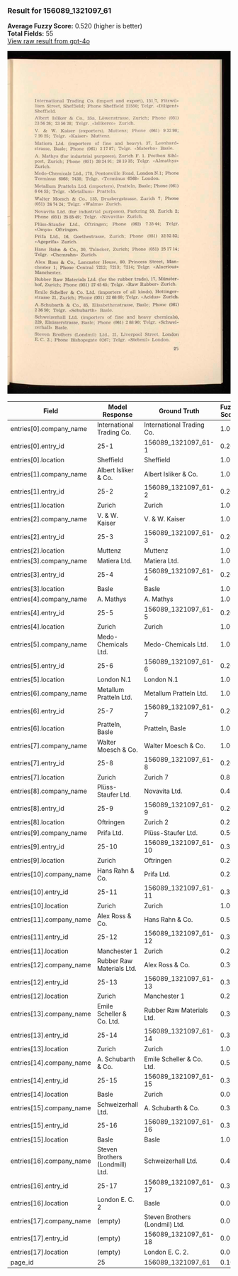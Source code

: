 ### Result for 156089_1321097_61
**Average Fuzzy Score:** 0.520 (higher is better)<br>
**Total Fields:** 55<br>
[View raw result from gpt-4o](https://github.com/RISE-UNIBAS/humanities_data_benchmark/blob/main/results/2025-10-28/T0337/request_T0337_156089_1321097_61.json)

<img src="https://github.com/RISE-UNIBAS/humanities_data_benchmark/blob/main/benchmarks/company_lists/images/156089_1321097_61.jpg?raw=true" alt="156089_1321097_61" width="600px">

| Field | Model Response | Ground Truth | Fuzzy Score | Match |
|-------|----------------|--------------|-------------|-------|
| entries[0].company_name | International Trading Co. | International Trading Co. | 1.000 | ✅ |
| entries[0].entry_id | 25-1 | 156089_1321097_61-1 | 0.261 | ❌ |
| entries[0].location | Sheffield | Sheffield | 1.000 | ✅ |
| entries[1].company_name | Albert Isliker & Co. | Albert Isliker & Co. | 1.000 | ✅ |
| entries[1].entry_id | 25-2 | 156089_1321097_61-2 | 0.261 | ❌ |
| entries[1].location | Zurich | Zurich | 1.000 | ✅ |
| entries[2].company_name | V. & W. Kaiser | V. & W. Kaiser | 1.000 | ✅ |
| entries[2].entry_id | 25-3 | 156089_1321097_61-3 | 0.261 | ❌ |
| entries[2].location | Muttenz | Muttenz | 1.000 | ✅ |
| entries[3].company_name | Matiera Ltd. | Matiera Ltd. | 1.000 | ✅ |
| entries[3].entry_id | 25-4 | 156089_1321097_61-4 | 0.261 | ❌ |
| entries[3].location | Basle | Basle | 1.000 | ✅ |
| entries[4].company_name | A. Mathys | A. Mathys | 1.000 | ✅ |
| entries[4].entry_id | 25-5 | 156089_1321097_61-5 | 0.261 | ❌ |
| entries[4].location | Zurich | Zurich | 1.000 | ✅ |
| entries[5].company_name | Medo-Chemicals Ltd. | Medo-Chemicals Ltd. | 1.000 | ✅ |
| entries[5].entry_id | 25-6 | 156089_1321097_61-6 | 0.261 | ❌ |
| entries[5].location | London N.1 | London N.1 | 1.000 | ✅ |
| entries[6].company_name | Metallum Pratteln Ltd. | Metallum Pratteln Ltd. | 1.000 | ✅ |
| entries[6].entry_id | 25-7 | 156089_1321097_61-7 | 0.261 | ❌ |
| entries[6].location | Pratteln, Basle | Pratteln, Basle | 1.000 | ✅ |
| entries[7].company_name | Walter Moesch & Co. | Walter Moesch & Co. | 1.000 | ✅ |
| entries[7].entry_id | 25-8 | 156089_1321097_61-8 | 0.261 | ❌ |
| entries[7].location | Zurich | Zurich 7 | 0.857 | ❌ |
| entries[8].company_name | Plüss-Staufer Ltd. | Novavita Ltd. | 0.452 | ❌ |
| entries[8].entry_id | 25-9 | 156089_1321097_61-9 | 0.261 | ❌ |
| entries[8].location | Oftringen | Zurich 2 | 0.235 | ❌ |
| entries[9].company_name | Prifa Ltd. | Plüss-Staufer Ltd. | 0.500 | ❌ |
| entries[9].entry_id | 25-10 | 156089_1321097_61-10 | 0.320 | ❌ |
| entries[9].location | Zurich | Oftringen | 0.267 | ❌ |
| entries[10].company_name | Hans Rahn & Co. | Prifa Ltd. | 0.240 | ❌ |
| entries[10].entry_id | 25-11 | 156089_1321097_61-11 | 0.320 | ❌ |
| entries[10].location | Zurich | Zurich | 1.000 | ✅ |
| entries[11].company_name | Alex Ross & Co. | Hans Rahn & Co. | 0.533 | ❌ |
| entries[11].entry_id | 25-12 | 156089_1321097_61-12 | 0.320 | ❌ |
| entries[11].location | Manchester 1 | Zurich | 0.222 | ❌ |
| entries[12].company_name | Rubber Raw Materials Ltd. | Alex Ross & Co. | 0.300 | ❌ |
| entries[12].entry_id | 25-13 | 156089_1321097_61-13 | 0.320 | ❌ |
| entries[12].location | Zurich | Manchester 1 | 0.222 | ❌ |
| entries[13].company_name | Emile Scheller & Co. Ltd. | Rubber Raw Materials Ltd. | 0.360 | ❌ |
| entries[13].entry_id | 25-14 | 156089_1321097_61-14 | 0.320 | ❌ |
| entries[13].location | Zurich | Zurich | 1.000 | ✅ |
| entries[14].company_name | A. Schubarth & Co. | Emile Scheller & Co. Ltd. | 0.512 | ❌ |
| entries[14].entry_id | 25-15 | 156089_1321097_61-15 | 0.320 | ❌ |
| entries[14].location | Basle | Zurich | 0.000 | ❌ |
| entries[15].company_name | Schweizerhall Ltd. | A. Schubarth & Co. | 0.389 | ❌ |
| entries[15].entry_id | 25-16 | 156089_1321097_61-16 | 0.320 | ❌ |
| entries[15].location | Basle | Basle | 1.000 | ✅ |
| entries[16].company_name | Steven Brothers (Londmill) Ltd. | Schweizerhall Ltd. | 0.490 | ❌ |
| entries[16].entry_id | 25-17 | 156089_1321097_61-17 | 0.320 | ❌ |
| entries[16].location | London E. C. 2 | Basle | 0.000 | ❌ |
| entries[17].company_name | (empty) | Steven Brothers (Londmil) Ltd. | 0.000 | ❌ |
| entries[17].entry_id | (empty) | 156089_1321097_61-18 | 0.000 | ❌ |
| entries[17].location | (empty) | London E. C. 2. | 0.000 | ❌ |
| page_id | 25 | 156089_1321097_61 | 0.105 | ❌ |
